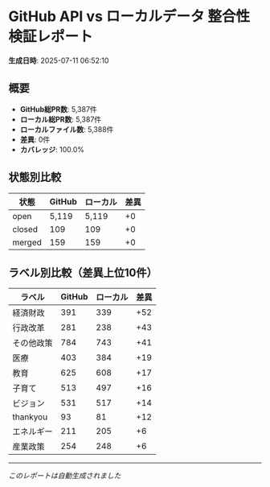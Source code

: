 # GitHub API vs ローカルデータ 整合性検証レポート

**生成日時**: 2025-07-11 06:52:10

## 概要

- **GitHub総PR数**: 5,387件
- **ローカル総PR数**: 5,387件
- **ローカルファイル数**: 5,388件
- **差異**: 0件
- **カバレッジ**: 100.0%

## 状態別比較

| 状態 | GitHub | ローカル | 差異 |
|------|--------|----------|------|
| open | 5,119 | 5,119 | +0 |
| closed | 109 | 109 | +0 |
| merged | 159 | 159 | +0 |

## ラベル別比較（差異上位10件）

| ラベル | GitHub | ローカル | 差異 |
|--------|--------|----------|------|
| 経済財政 | 391 | 339 | +52 |
| 行政改革 | 281 | 238 | +43 |
| その他政策 | 784 | 743 | +41 |
| 医療 | 403 | 384 | +19 |
| 教育 | 625 | 608 | +17 |
| 子育て | 513 | 497 | +16 |
| ビジョン | 531 | 517 | +14 |
| thankyou | 93 | 81 | +12 |
| エネルギー | 211 | 205 | +6 |
| 産業政策 | 254 | 248 | +6 |

---
*このレポートは自動生成されました*